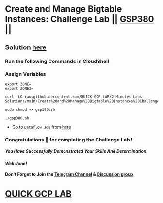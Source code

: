 # Create and Manage Bigtable Instances: Challenge Lab || [GSP380](https://www.cloudskillsboost.google/focuses/92500?parent=catalog) ||

## Solution [here](https://youtu.be/GbzjeeVll4c)

### Run the following Commands in CloudShell

### Assign Veriables
```
export ZONE=
export ZONE2=
```
```
curl -LO raw.githubusercontent.com/QUICK-GCP-LAB/2-Minutes-Labs-Solutions/main/Create%20and%20Manage%20Bigtable%20Instances%20Challenge%20Lab/gsp380.sh

sudo chmod +x gsp380.sh

./gsp380.sh
```

* Go to `Dataflow Job` from [here](https://console.cloud.google.com/dataflow/jobs?)

### Congratulations 🎉 for completing the Challenge Lab !

##### *You Have Successfully Demonstrated Your Skills And Determination.*

#### *Well done!*

#### Don't Forget to Join the [Telegram Channel](https://t.me/quickgcplab) & [Discussion group](https://t.me/quickgcplabchats)

# [QUICK GCP LAB](https://www.youtube.com/@quickgcplab)
